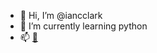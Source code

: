 - 👋 Hi, I’m @iancclark
- 🌱 I’m currently learning python
- 📫 <a rel="me" href="https://mastodon.me.uk/@yarnofmoo">🐘</a>

<!---
iancclark/iancclark is a ✨ special ✨ repository because its `README.md` (this file) appears on your GitHub profile.
You can click the Preview link to take a look at your changes.
--->

